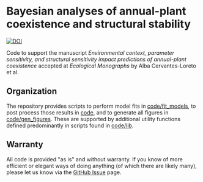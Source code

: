 # Bayesian analyses of annual-plant coexistence and structural stability

[![DOI](https://zenodo.org/badge/124013430.svg)](https://zenodo.org/badge/latestdoi/124013430)

Code to support the manuscript *Environmental context, parameter sensitivity, and structural sensitivity impact predictions of annual-plant coexistence* accepted at *Ecological Monographs* by Alba Cervantes-Loreto et al.

## Organization
The repository provides scripts to perform model fits in [code/fit_models](code/fit_models), to post process those results in [code](code/), and to generate all figures in [code/gen_figures](code/gen_figures). These are supported by additional utility functions defined predominantly in scripts found in [code/lib](code/lib/).

## Warranty
All code is provided "as is" and without warranty. If you know of more efficient or elegant ways of doing anything (of which there are likely many), please let us know via the [GitHub Issue](https://github.com/stoufferlab/bayesian-competition/issues) page.
